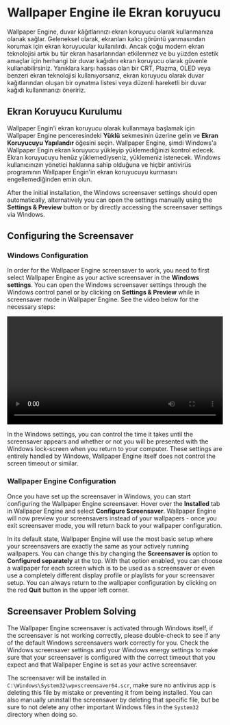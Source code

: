 # Wallpaper Engine ile Ekran koruyucu

Wallpaper Engine, duvar kâğıtlarınızı ekran koruyucu olarak kullanmanıza olanak sağlar. Geleneksel olarak, ekranları kalıcı görüntü yanmasından korumak için ekran koruyucular kullanılırdı. Ancak çoğu modern ekran teknolojisi artık bu tür ekran hasarlarından etkilenmez ve bu yüzden estetik amaçlar için herhangi bir duvar kağıdını ekran koruyucu olarak güvenle kullanabilirsiniz. Yanıklara karşı hassas olan bir CRT, Plazma, OLED veya benzeri ekran teknolojisi kullanıyorsanız, ekran koruyucu olarak duvar kağıtlarından oluşan bir oynatma listesi veya düzenli hareketli bir duvar kağıdı kullanmanızı öneririz.

## Ekran Koruyucu Kurulumu

Wallpaper Engin'i ekran koruyucu olarak kullanmaya başlamak için Wallpaper Engine penceresindeki **Yüklü** sekmesinin üzerine gelin ve **Ekran Koruyucuyu Yapılandır** öğesini seçin. Wallpaper Engine, şimdi Windows'a Wallpaper Engin ekran koruyucu yükleyip yüklemediğinizi kontrol edecek. Ekran koruyucuyu henüz yüklemediyseniz, yüklemeniz istenecek. Windows kullanıcınızın yönetici haklarına sahip olduğuna ve hiçbir antivirüs programının Wallpaper Engin'in ekran koruyucuyu kurmasını engellemediğinden emin olun.

After the initial installation, the Windows screensaver settings should open automatically, alternatively you can open the settings manually using the **Settings & Preview** button or by directly accessing the screensaver settings via Windows.

## Configuring the Screensaver

### Windows Configuration

In order for the Wallpaper Engine screensaver to work, you need to first select Wallpaper Engine as your active screensaver in the **Windows settings**. You can open the Windows screensaver settings through the Windows control panel or by clicking on **Settings & Preview** while in screensaver mode in Wallpaper Engine. See the video below for the necessary steps:

<video width="100%" controls autoplay loop>
  <source src="/videos/screensaver_setup.mp4" type="video/mp4">
  Your browser does not support the video tag.
</video>

In the Windows settings, you can control the time it takes until the screensaver appears and whether or not you will be presented with the Windows lock-screen when you return to your computer. These settings are entirely handled by Windows, Wallpaper Engine itself does not control the screen timeout or similar.

### Wallpaper Engine Configuration

Once you have set up the screensaver in Windows, you can start configuring the Wallpaper Engine screensaver. Hover over the **Installed** tab in Wallpaper Engine and select **Configure Screensaver**. Wallpaper Engine will now preview your screensavers instead of your wallpapers - once you exit screensaver mode, you will return back to your wallpaper configuration.

In its default state, Wallpaper Engine will use the most basic setup where your screensavers are exactly the same as your actively running wallpapers. You can change this by changing the **Screensaver is** option to **Configured separately** at the top. With that option enabled, you can choose a wallpaper for each screen which is to be used as a screensaver or even use a completely different display profile or playlists for your screensaver setup. You can always return to the wallpaper configuration by clicking on the red **Quit** button in the upper left corner.

## Screensaver Problem Solving

The Wallpaper Engine screensaver is activated through Windows itself, if the screensaver is not working correctly, please double-check to see if any of the default Windows screensavers work correctly for you. Check the Windows screensaver settings and your Windows energy settings to make sure that your screensaver is configured with the correct timeout that you expect and that Wallpaper Engine is set as your active screensaver.

The screensaver will be installed in `C:\Windows\System32\wpxscreensaver64.scr`, make sure no antivirus app is deleting this file by mistake or preventing it from being installed. You can also manually uninstall the screensaver by deleting that specific file, but be sure to not delete any other important Windows files in the `System32` directory when doing so.